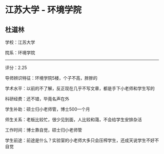 # 江苏大学 - 环境学院

## 杜道林

学校：江苏大学

院系：环境学院

* * *

评分：2.25

导师辨识特征：环境学院5楼，个子不高，胖胖的

学术水平：以前的不了解，反正现在几乎不写文章，都是手下小老师和学生写的

科研经费：还不错，毕竟名声在外

学生补助：硕士归小老师管，博士500一个月

师生关系：老板比较忙，很少见到面，人比较和蔼，不会给学生安排杂活

工作时间：博士靠自觉，硕士归小老师管

学生前途：前途是什么？实验室的小老师大多只会压榨学生，还成天说学生不好不自觉
